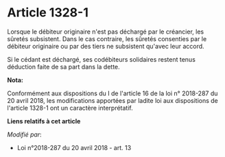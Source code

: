 # Article 1328-1

Lorsque le débiteur originaire n'est pas déchargé par le créancier, les sûretés subsistent. Dans le cas contraire, les
sûretés consenties par le débiteur originaire ou par des tiers ne subsistent qu'avec leur accord.

Si le cédant est déchargé, ses codébiteurs solidaires restent tenus déduction faite de sa part dans la dette.

**Nota:**

Conformément aux dispositions du I de l'article 16 de la loi n° 2018-287 du 20 avril 2018, les modifications apportées par
ladite loi aux dispositions de l'article 1328-1 ont un caractère interprétatif.

**Liens relatifs à cet article**

_Modifié par_:

  - Loi n°2018-287 du 20 avril 2018 - art. 13
